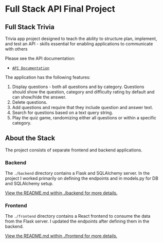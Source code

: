 # Full Stack API Final Project

## Full Stack Trivia

Trivia app project designed to teach the ability to structure plan, implement, and test an API - skills essential for enabling applications to communicate with others 

Please see the API documentation:
* [`API Documentation`](./backend/README.md#api-documentation)

The application has the following features:

1) Display questions - both all questions and by category. Questions should show the question, category and difficulty rating by default and can show/hide the answer. 
2) Delete questions.
3) Add questions and require that they include question and answer text.
4) Search for questions based on a text query string.
5) Play the quiz game, randomizing either all questions or within a specific category. 

## About the Stack

The project consists of separate frontend and backend applications.

### Backend

The `./backend` directory contains a Flask and SQLAlchemy server. In the project I worked primarily on defining the endpoints and in models.py for DB and SQLAlchemy setup. 

[View the README.md within ./backend for more details.](./backend/README.md)

### Frontend

The `./frontend` directory contains a React frontend to consume the data from the Flask server. I updated the endpoints after defining them in the backend.

[View the README.md within ./frontend for more details.](./frontend/README.md)
